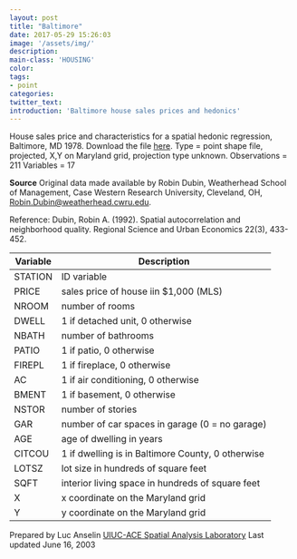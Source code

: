 ```yaml
---
layout: post
title: "Baltimore"
date: 2017-05-29 15:26:03
image: '/assets/img/'
description:
main-class: 'HOUSING'
color:
tags:
- point
categories:
twitter_text:
introduction: 'Baltimore house sales prices and hedonics'
---
```

<script>
var map = L.map('map');

	L.tileLayer('https://api.tiles.mapbox.com/v4/{id}/{z}/{x}/{y}.png?access_token=pk.eyJ1IjoibWFwYm94IiwiYSI6ImNpejY4NXVycTA2emYycXBndHRqcmZ3N3gifQ.rJcFIG214AriISLbB6B5aw', {
		maxZoom: 18,
		attribution: 'Map data &copy; <a href="http://openstreetmap.org">OpenStreetMap</a> contributors, ' +
			'<a href="http://creativecommons.org/licenses/by-sa/2.0/">CC-BY-SA</a>, ' +
			'Imagery © <a href="http://mapbox.com">Mapbox</a>',
		id: 'mapbox.light'
	}).addTo(map);

	map.scrollWheelZoom.disable();
	map.touchZoom.disable();
	var enableMapInteraction = function () {
			map.scrollWheelZoom.enable();
			map.touchZoom.enable();
	}
	$('#map').on('click touch', enableMapInteraction);

	// load GeoJSON from an external file
	// load GeoJSON from an external file
	$.getJSON("../data/Nepal.geojson",function(data){
		// add GeoJSON layer to the map once the file is loaded
		var json = L.geoJson(data);
    json.addTo(map);
    map.fitBounds(json.getBounds());
	});
</script>

House sales price and characteristics for a spatial hedonic regression, Baltimore, MD 1978. Download the file [here](https://s3.amazonaws.com/geoda/data/baltimore.zip).
Type = point shape file, projected, X,Y on Maryland grid, projection type unknown.
Observations = 211
Variables = 17

**Source**
Original data made available by Robin Dubin, Weatherhead School of Management, Case Western Research University, Cleveland, OH, [Robin.Dubin@weatherhead.cwru.edu](mailto:Robin.Dubin@weatherhead.cwru.edu).

Reference: Dubin, Robin A. (1992). Spatial autocorrelation and neighborhood quality. Regional Science and Urban Economics 22(3), 433-452.

Variable | Description
---|---
STATION | ID variable
PRICE | sales price of house iin $1,000 (MLS)
NROOM | number of rooms
DWELL | 1 if detached unit, 0 otherwise
NBATH | number of bathrooms
PATIO | 1 if patio, 0 otherwise
FIREPL | 1 if fireplace, 0 otherwise
AC | 1 if air conditioning, 0 otherwise
BMENT | 1 if basement, 0 otherwise
NSTOR | number of stories
GAR | number of car spaces in garage (0 = no garage)
AGE | age of dwelling in years
CITCOU | 1 if dwelling is in Baltimore County, 0 otherwise
LOTSZ | lot size in hundreds of square feet
SQFT | interior living space in hundreds of square feet
X | x coordinate on the Maryland grid
Y | y coordinate on the Maryland grid

Prepared by Luc Anselin
[UIUC-ACE Spatial Analysis Laboratory](https://anth.uic.edu/uic-anthropology/research-groups/spatial-analysis-laboratory)
Last updated June 16, 2003
